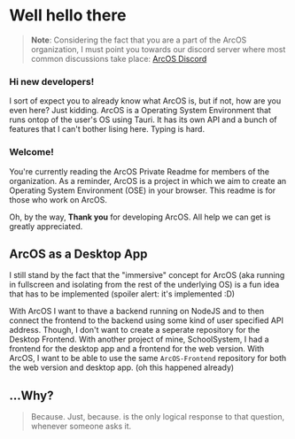 # Well hello there

> **Note**: Considering the fact that you are a part of the ArcOS organization, I must point you towards our discord server where most common discussions take place: [ArcOS Discord](https://discord.gg/ARjRM6uNqf)

### Hi new developers!
I sort of expect you to already know what ArcOS is, but if not, how are you even here? Just kidding. ArcOS is a Operating System Environment that runs ontop of the user's OS using Tauri. It has its own API and a bunch of features that I can't bother lising here. Typing is hard.

### Welcome!
You're currently reading the ArcOS Private Readme for members of the organization. As a reminder, ArcOS is a project in which we aim to create an Operating System Environment (OSE) in your browser. This readme is for those who work on ArcOS.

Oh, by the way, **Thank you** for developing ArcOS. All help we can get is greatly appreciated.

## ArcOS as a Desktop App
I still stand by the fact that the "immersive" concept for ArcOS (aka running in fullscreen and isolating from the rest of the underlying OS) is a fun idea that has to be implemented (spoiler alert: it's implemented :D)

With ArcOS I want to thave a backend running on NodeJS and to then connect the frontend to the backend using some kind of user specified API address. Though, I don't want to create a seperate repository for the Desktop Frontend. With another project of mine, SchoolSystem, I had a frontend for the desktop app and a frontend for the web version. With ArcOS, I want to be able to use the same `ArcOS-Frontend` repository for both the web version and desktop app. (oh this happened already)

## ...Why?

> Because. Just, because.
is the only logical response to that question, whenever someone asks it.
